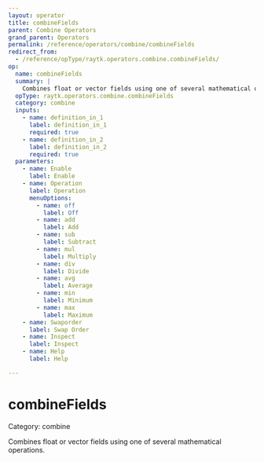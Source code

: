 ```yaml
---
layout: operator
title: combineFields
parent: Combine Operators
grand_parent: Operators
permalink: /reference/operators/combine/combineFields
redirect_from:
  - /reference/opType/raytk.operators.combine.combineFields/
op:
  name: combineFields
  summary: |
    Combines float or vector fields using one of several mathematical operations.
  opType: raytk.operators.combine.combineFields
  category: combine
  inputs:
    - name: definition_in_1
      label: definition_in_1
      required: true
    - name: definition_in_2
      label: definition_in_2
      required: true
  parameters:
    - name: Enable
      label: Enable
    - name: Operation
      label: Operation
      menuOptions:
        - name: off
          label: Off
        - name: add
          label: Add
        - name: sub
          label: Subtract
        - name: mul
          label: Multiply
        - name: div
          label: Divide
        - name: avg
          label: Average
        - name: min
          label: Minimum
        - name: max
          label: Maximum
    - name: Swaporder
      label: Swap Order
    - name: Inspect
      label: Inspect
    - name: Help
      label: Help

---
```


# combineFields

Category: combine



Combines float or vector fields using one of several mathematical operations.